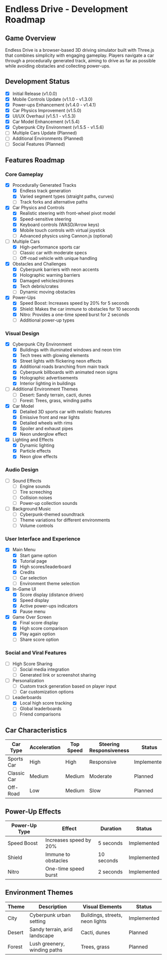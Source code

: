 # Endless Drive - Development Roadmap

## Game Overview
Endless Drive is a browser-based 3D driving simulator built with Three.js that combines simplicity with engaging gameplay. Players navigate a car through a procedurally generated track, aiming to drive as far as possible while avoiding obstacles and collecting power-ups.

## Development Status
- [x] Initial Release (v1.0.0)
- [x] Mobile Controls Update (v1.1.0 - v1.3.0)
- [x] Power-ups Enhancement (v1.4.0 - v1.4.1)
- [x] Car Physics Improvement (v1.5.0)
- [x] UI/UX Overhaul (v1.5.1 - v1.5.3)
- [x] Car Model Enhancement (v1.5.4)
- [x] Cyberpunk City Environment (v1.5.5 - v1.5.6)
- [ ] Multiple Cars Update (Planned)
- [ ] Additional Environments (Planned)
- [ ] Social Features (Planned)

## Features Roadmap

### Core Gameplay
- [x] Procedurally Generated Tracks
  - [x] Endless track generation
  - [x] Varied segment types (straight paths, curves)
  - [ ] Track forks and alternative paths
- [x] Car Physics and Controls
  - [x] Realistic steering with front-wheel pivot model
  - [x] Speed-sensitive steering
  - [x] Keyboard controls (WASD/Arrow keys)
  - [x] Mobile touch controls with virtual joystick
  - [ ] Advanced physics using Cannon.js (optional)
- [ ] Multiple Cars
  - [x] High-performance sports car
  - [ ] Classic car with moderate specs
  - [ ] Off-road vehicle with unique handling
- [x] Obstacles and Challenges
  - [x] Cyberpunk barriers with neon accents
  - [x] Holographic warning barriers
  - [x] Damaged vehicles/drones
  - [x] Tech debris/crates
  - [ ] Dynamic moving obstacles
- [x] Power-Ups
  - [x] Speed Boost: Increases speed by 20% for 5 seconds
  - [x] Shield: Makes the car immune to obstacles for 10 seconds
  - [x] Nitro: Provides a one-time speed burst for 2 seconds
  - [ ] Additional power-up types

### Visual Design
- [x] Cyberpunk City Environment
  - [x] Buildings with illuminated windows and neon trim
  - [x] Tech trees with glowing elements
  - [x] Street lights with flickering neon effects
  - [x] Additional roads branching from main track
  - [x] Cyberpunk billboards with animated neon signs
  - [x] Holographic advertisements
  - [x] Interior lighting in buildings
- [ ] Additional Environment Themes
  - [ ] Desert: Sandy terrain, cacti, dunes
  - [ ] Forest: Trees, grass, winding paths
- [x] Car Model
  - [x] Detailed 3D sports car with realistic features
  - [x] Emissive front and rear lights
  - [x] Detailed wheels with rims
  - [x] Spoiler and exhaust pipes
  - [x] Neon underglow effect
- [x] Lighting and Effects
  - [x] Dynamic lighting
  - [x] Particle effects
  - [x] Neon glow effects

### Audio Design
- [ ] Sound Effects
  - [ ] Engine sounds
  - [ ] Tire screeching
  - [ ] Collision noises
  - [ ] Power-up collection sounds
- [ ] Background Music
  - [ ] Cyberpunk-themed soundtrack
  - [ ] Theme variations for different environments
  - [ ] Volume controls

### User Interface and Experience
- [x] Main Menu
  - [x] Start game option
  - [x] Tutorial page
  - [x] High scores/leaderboard
  - [x] Credits
  - [ ] Car selection
  - [ ] Environment theme selection
- [x] In-Game UI
  - [x] Score display (distance driven)
  - [x] Speed display
  - [x] Active power-ups indicators
  - [x] Pause menu
- [x] Game Over Screen
  - [x] Final score display
  - [x] High score comparison
  - [x] Play again option
  - [ ] Share score option

### Social and Viral Features
- [ ] High Score Sharing
  - [ ] Social media integration
  - [ ] Generated link or screenshot sharing
- [ ] Personalization
  - [ ] Custom track generation based on player input
  - [ ] Car customization options
- [ ] Leaderboards
  - [x] Local high score tracking
  - [ ] Global leaderboards
  - [ ] Friend comparisons

## Car Characteristics

| Car Type    | Acceleration | Top Speed | Steering Responsiveness | Status      |
|-------------|--------------|-----------|-------------------------|-------------|
| Sports Car  | High         | High      | Responsive              | Implemented |
| Classic Car | Medium       | Medium    | Moderate                | Planned     |
| Off-Road    | Low          | Medium    | Slow                    | Planned     |

## Power-Up Effects

| Power-Up Type | Effect                        | Duration  | Status      |
|---------------|-------------------------------|-----------|-------------|
| Speed Boost   | Increases speed by 20%        | 5 seconds | Implemented |
| Shield        | Immune to obstacles           | 10 seconds| Implemented |
| Nitro         | One-time speed burst          | 2 seconds | Implemented |

## Environment Themes

| Theme  | Description                       | Visual Elements                    | Status      |
|--------|-----------------------------------|-----------------------------------|-------------|
| City   | Cyberpunk urban setting          | Buildings, streets, neon lights    | Implemented |
| Desert | Sandy terrain, arid landscape     | Cacti, dunes                       | Planned     |
| Forest | Lush greenery, winding paths      | Trees, grass                       | Planned     |